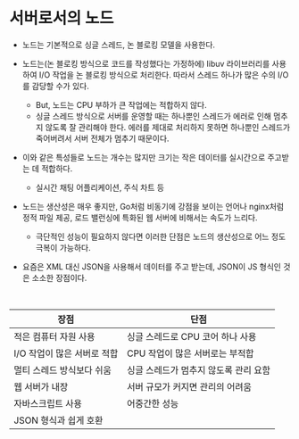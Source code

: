 <h1>서버로서의 노드</h1>

* 노드는 기본적으로 싱글 스레드, 논 블로킹 모델을 사용한다.

* 노드는(논 블로킹 방식으로 코드를 작성했다는 가정하에) libuv 라이브러리를 사용하여 I/O 작업을 논 블로킹 방식으로 처리한다. 따라서 스레드 하나가 많은 수의 I/O를 감당할 수가 있다.

  * But, 노드는 CPU 부하가 큰 작업에는 적합하지 않다.
  * 싱글 스레드 방식으로 서버를 운영할 때는 하나뿐인 스레드가 에러로 인해 멈추지 않도록 잘 관리해야 한다. 에러를 제대로 처리하지 못하면 하나뿐인 스레드가 죽어버려서 서버 전체가 멈추기 때문이다. 
* 이와 같은 특성들로 노드는 개수는 많지만 크기는 작은 데이터를 실시간으로 주고받는 데 적합하다.
  * 실시간 채팅 어플리케이션, 주식 차트 등
* 노드는 생산성은 매우 좋지만, Go처럼 비동기에 강점을 보이는 언어나 nginx처럼 정적 파일 제공, 로드 밸런싱에 특화된 웹 서버에 비해서는 속도가 느리다.
  * 극단적인 성능이 필요하지 않다면 이러한 단점은 노드의 생산성으로 어느 정도 극복이 가능하다.
* 요즘은 XML 대신 JSON을 사용해서 데이터를 주고 받는데,  JSON이 JS 형식인 것은 소소한 장점이다.

<br>

| 장점                        | 단점                                  |
| --------------------------- | ------------------------------------- |
| 적은 컴퓨터 자원 사용       | 싱글 스레드로 CPU 코어 하나 사용      |
| I/O 작업이 많은 서버로 적합 | CPU 작업이 많은 서버로는 부적합       |
| 멀티 스레드 방식보다 쉬움   | 싱글 스레드가 멈추지 않도록 관리 요함 |
| 웹 서버가 내장              | 서버 규모가 커지면 관리의 어려움      |
| 자바스크립트 사용           | 어중간한 성능                         |
| JSON 형식과 쉽게 호환       |                                       |



